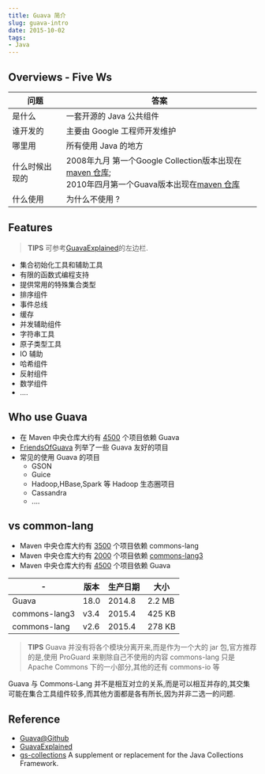 ```yaml
---
title: Guava 简介
slug: guava-intro
date: 2015-10-02
tags:
- Java
---
```


Overviews - Five Ws
---------
问题 | 答案
---------|----
是什么 | 一套开源的 Java 公共组件
谁开发的 | 主要由 Google 工程师开发维护
哪里用 | 所有使用 Java 的地方
什么时候出现的 | 2008年九月 第一个Google Collection版本出现在 [maven 仓库](http://mvnrepository.com/artifact/com.google.collections/google-collections);<br/>2010年四月第一个Guava版本出现在[maven 仓库](http://mvnrepository.com/artifact/com.google.guava/guava)
什么使用 | 为什么不使用 ?

<!--more-->

Features
----------
> __TIPS__ 可参考[GuavaExplained]的左边栏.

* 集合初始化工具和辅助工具
* 有限的函数式编程支持
* 提供常用的特殊集合类型
* 排序组件
* 事件总线
* 缓存
* 并发辅助组件
* 字符串工具
* 原子类型工具
* IO 辅助
* 哈希组件
* 反射组件
* 数学组件
* ....

Who use Guava
------------------
* 在 Maven 中央仓库大约有 [4500](http://mvnrepository.com/artifact/com.google.guava/guava) 个项目依赖 Guava
* [FriendsOfGuava](https://code.google.com/p/guava-libraries/wiki/FriendsOfGuava) 列举了一些 Guava 友好的项目
* 常见的使用 Guava 的项目
	* GSON
	* Guice
	* Hadoop,HBase,Spark 等 Hadoop 生态圈项目
	* Cassandra
	* ....

vs common-lang
--------------------
* Maven 中央仓库大约有 [3500](http://mvnrepository.com/artifact/commons-lang/commons-lang) 个项目依赖 commons-lang
* Maven 中央仓库大约有 [2000](http://mvnrepository.com/artifact/org.apache.commons/commons-lang3) 个项目依赖 [commons-lang3](http://commons.apache.org/proper/commons-lang/)
* Maven 中央仓库大约有 [4500](http://mvnrepository.com/artifact/com.google.guava/guava) 个项目依赖 Guava

-|版本|生产日期|大小|
----|----|----|----
Guava | 18.0 | 2014.8 | 2.2 MB
commons-lang3 | v3.4 | 2015.4 | 425 KB
commons-lang | v2.6 | 2015.4 | 278 KB

> __TIPS__
> Guava 并没有将各个模块分离开来,而是作为一个大的 jar 包,官方推荐的是,使用 ProGuard 来剔除自己不使用的内容
> commons-lang 只是 Apache Commons 下的一小部分,其他的还有 commons-io 等

Guava 与 Commons-Lang 并不是相互对立的关系,而是可以相互并存的,其交集可能在集合工具组件较多,而其他方面都是各有所长,因为并非二选一的问题.


Reference
------------
* [Guava@Github](https://github.com/google/guava)
* [GuavaExplained]
* [gs-collections](https://github.com/goldmansachs/gs-collections) A supplement or replacement for the Java Collections Framework.


 [GuavaExplained]:https://code.google.com/p/guava-libraries/wiki/GuavaExplained

